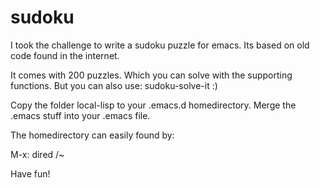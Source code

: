 # sudoku
I took the challenge to write a sudoku puzzle for emacs. Its based on old code found in the internet.

It comes with 200 puzzles. Which you can solve with the supporting functions.
But you can also use: sudoku-solve-it :)

Copy the folder local-lisp to your .emacs.d homedirectory.
Merge the .emacs stuff into your .emacs file.

The homedirectory can easily found by:

M-x:  dired /~



Have fun!

